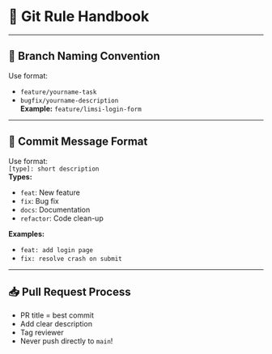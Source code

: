 # 🧷 Git Rule Handbook

---

## 🔀 Branch Naming Convention

Use format:

- `feature/yourname-task`
- `bugfix/yourname-description`  
  **Example:** `feature/limsi-login-form`

---

## 💬 Commit Message Format

Use format:  
`[type]: short description`  
**Types:**

- `feat`: New feature
- `fix`: Bug fix
- `docs`: Documentation
- `refactor`: Code clean-up

**Examples:**

- `feat: add login page`
- `fix: resolve crash on submit`

---

## 📥 Pull Request Process

- PR title = best commit
- Add clear description
- Tag reviewer
- Never push directly to `main`!
